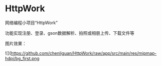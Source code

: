 # HttpWork
网络编程小项目“HttpWork”

功能实现注册、登录、gson数据解析、拍照或相册上传、下载文件等

图片效果：

![](https://github.com/chenliguan/HttpWork/raw/app/src/main/res/mipmap-hdpi/bg_first.png

